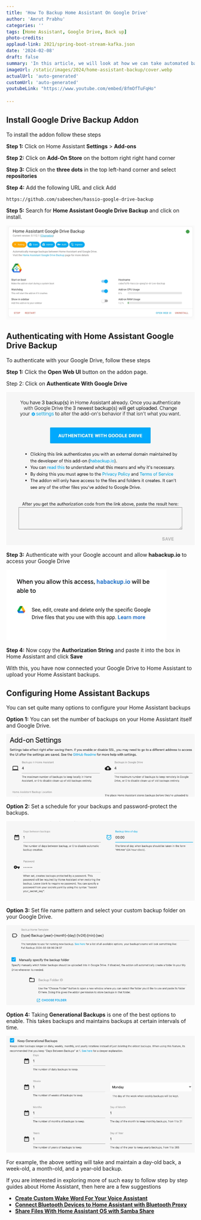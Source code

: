 ```yaml
---
title: 'How To Backup Home Assistant On Google Drive'
author: 'Amrut Prabhu'
categories: ''
tags: [Home Assistant, Google Drive, Back up]
photo-credits:
applaud-link: 2021/spring-boot-stream-kafka.json
date: '2024-02-08'
draft: false
summary: 'In this article, we will look at how we can take automated backups of Home Assistant on Google Drive.'
imageUrl: /static/images/2024/home-assistant-backup/cover.webp
actualUrl: 'auto-generated'
customUrl: 'auto-generated'
youtubeLink: "https://www.youtube.com/embed/8fmOfTuFqHo"

---
```

<TOCInline toc={props.toc} asDisclosure />  

## Install Google Drive Backup Addon

To install the addon follow these steps

**Step 1:** Click on Home Assistant **Settings** > **Add-ons**

**Step 2:** Click on **Add-On Store** on the bottom right right hand corner

**Step 3:** Click on the **three dots** in the top left-hand corner and select **repositories**

**Step 4:** Add the following URL and click Add
```shell
https://github.com/sabeechen/hassio-google-drive-backup
```
**Step 5:** Search for **Home Assistant Google Drive Backup** and click on install.

![01-google-drive-addon](/static/images/2024/home-assistant-backup/01-google-drive-addon.webp)

## Authenticating with **Home Assistant Google Drive Backup**

To authenticate with your Google Drive, follow these steps

**Step 1:** Click the **Open Web UI** button on the addon page.

Step 2: Click on **Authenticate With Google Drive**

![02-authentication](/static/images/2024/home-assistant-backup/02-authentication.webp)

**Step 3:** Authenticate with your Google account and allow **habackup.io** to access your Google Drive

![03-habackup.io](/static/images/2024/home-assistant-backup/03-habackup.io.webp)

**Step 4:** Now copy the **Authorization String** and paste it into the box in Home Assistant and click **Save**

With this, you have now connected your Google Drive to Home Assistant to upload your Home Assistant backups.

## Configuring Home Assistant Backups

You can set quite many options to configure your Home Assistant backups

**Option 1:** You can set the number of backups on your Home Assistant itself and Google Drive.

![04-backup-options-1](/static/images/2024/home-assistant-backup/04-backup-options-1.webp)

**Option 2:** Set a schedule for your backups and password-protect the backups.

![05-backup-schedule](/static/images/2024/home-assistant-backup/05-backup-schedule.webp)

**Option 3:** Set file name pattern and select your custom backup folder on your Google Drive.

![06-backup-custom-folder](/static/images/2024/home-assistant-backup/06-backup-custom-folder.webp)

**Option 4:** Taking **Generational Backups** is one of the best options to enable. This takes backups and maintains backups at certain intervals of time.

![07-generational-backup](/static/images/2024/home-assistant-backup/07-generational-backup.webp)

For example, the above setting will take and maintain a day-old back, a week-old, a month-old, and a year-old backup.

If you are interested in exploring more of such easy to follow step by step guides about Home Assistant, then here are a few suggestions

-   [**Create Custom Wake Word For Your Voice Assistant**](https://smarthomecircle.com/custom-wake-word-for-voice-assistant-with-home-assistant)
-   [**Connect Bluetooth Devices to Home Assistant with Bluetooth Proxy**](https://smarthomecircle.com/connect-bluetooth-devices-to-home-assistant-with-bluetooth-proxy)
-   [**Share Files With Home Assistant OS with Samba Share**](https://smarthomecircle.com/easily-share-files-with-home-assistant-using-samba-share)